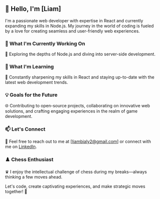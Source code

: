 ## 👋 Hello, I'm [Liam]

I'm a passionate web developer with expertise in React and currently expanding my skills in Node.js. My journey in the world of coding is fueled by a love for creating seamless and user-friendly web experiences.

### 💼 What I'm Currently Working On

🚀 Exploring the depths of Node.js and diving into server-side development.

### 🌱 What I'm Learning

🔧 Constantly sharpening my skills in React and staying up-to-date with the latest web development trends.

### 💡 Goals for the Future

🌐 Contributing to open-source projects, collaborating on innovative web solutions, and crafting engaging experiences in the realm of game development.

### 📫 Let's Connect

📧 Feel free to reach out to me at [liambialy2@gmail.com] or connect with me on [LinkedIn](https://www.linkedin.com/in/liambialy/).

### ♟️ Chess Enthusiast

♛ I enjoy the intellectual challenge of chess during my breaks—always thinking a few moves ahead.

Let's code, create captivating experiences, and make strategic moves together! 🚀
